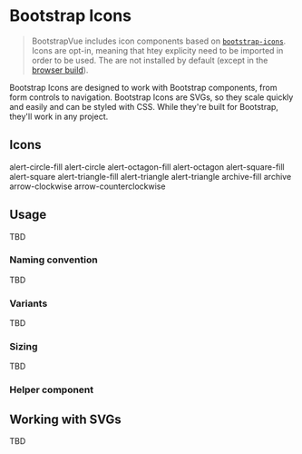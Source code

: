 <!-- Should this file instead be placed in /docs/markdown/icons? -->
# Bootstrap Icons

> BootstrapVue includes icon components based on [`bootstrap-icons`](https://icons.getbootstrap.com/).
> Icons are opt-in, meaning that htey explicity need to be imported in order to be used.
> The are not installed by default (except in the [browser build](/docs#build-variants)).

Bootstrap Icons are designed to work with Bootstrap components, from form controls to navigation. Bootstrap
Icons are SVGs, so they scale quickly and easily and can be styled with CSS. While they're built for
Bootstrap, they'll work in any project.

## Icons

<!--
  TODO:
    - Make this doc page a Vue template and import icon list
    - Make searchable
    - Include full component name ?
-->

<b-row tag="ul" cols="3" cols-sm="4" cols-lg="6" class="list-unstyled">
  <b-col tag="li" class="mb-4 text-center">
    <b-card bg-variant="light"><b-icon icon="alert-circle-fill"></b-icon></b-card>
    <b-form-text class="pt-1">alert-circle-fill</b-form-text>
  </b-col>
  <b-col tag="li" class="mb-4 text-center">
    <b-card bg-variant="light"><b-icon icon="alert-circle"></b-icon></b-card>
    <b-form-text class="pt-1">alert-circle</b-form-text>
  </b-col>
  <b-col tag="li" class="mb-4 text-center">
    <b-card bg-variant="light"><b-icon icon="alert-octagon-fill"></b-icon></b-card>
    <b-form-text class="pt-1">alert-octagon-fill</b-form-text>
  </b-col>
  <b-col tag="li" class="mb-4 text-center">
    <b-card bg-variant="light"><b-icon icon="alert-octagon"></b-icon></b-card>
    <b-card-text class="pt-1">alert-octagon</b-form-text>
  </b-col>
  <b-col tag="li" class="mb-4 text-center">
    <b-card bg-variant="light"><b-icon icon="alert-square-fill"></b-icon></b-card>
    <b-form-text class="pt-1">alert-square-fill</b-form-text>
  </b-col>
  <b-col tag="li" class="mb-4 text-center">
    <b-card bg-variant="light"><b-icon icon="alert-square"></b-icon></b-card>
    <b-form-text class="pt-1">alert-square</b-form-text>
  </b-col>
  <b-col tag="li" class="mb-4 text-center">
    <b-card bg-variant="light"><b-icon icon="alert-triangle-fill"></b-icon></b-card>
    <b-form-text class="pt-1">alert-triangle-fill</b-form-text>
  </b-col>
  <b-col tag="li" class="mb-4 text-center">
    <b-card bg-variant="light"><b-icon icon="alert-triangle"></b-icon></b-card>
    <b-form-text class="pt-1">alert-triangle</b-form-text>
  </b-col>
  <b-col tag="li" class="mb-4 text-center">
    <b-card bg-variant="light"><b-icon icon="alert-triangle"></b-icon></b-card>
    <b-form-text class="pt-1">alert-triangle</b-form-text>
  </b-col>
  <b-col tag="li" class="mb-4 text-center">
    <b-card bg-variant="light"><b-icon icon="archive-fill"></b-icon></b-card>
    <b-form-text class="pt-1">archive-fill</b-form-text>
  </b-col>
  <b-col tag="li" class="mb-4 text-center">
    <b-card bg-variant="light"><b-icon icon="archive"></b-icon></b-card>
    <b-form-text class="pt-1">archive</b-form-text>
  </b-col>
  <b-col tag="li" class="mb-4 text-center">
    <b-card bg-variant="light"><b-icon icon="arrow-clockwise"></b-icon></b-card>
    <b-form-text class="pt-1">arrow-clockwise</b-form-text>
  </b-col>
  <b-col tag="li" class="mb-4 text-center">
    <b-card bg-variant="light"><b-icon icon="arrow-counterclockwise"></b-icon></b-card>
    <b-form-text class="pt-1">arrow-counterclockwise</b-form-text>
  </b-col>
</b-row>

## Usage

TBD

### Naming convention

TBD

### Variants

TBD

### Sizing

TBD

### Helper component

## Working with SVGs

TBD
